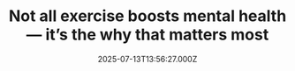 ---
title: "Not all exercise boosts mental health — it’s the why that matters most"
date: 2025-07-13T13:56:27.000Z
category: Health
externalLink: "https://www.sciencedaily.com/releases/2025/07/250713031443.htm"
image: ""
excerpt: "Movement helps your mood, but it's not one-size-fits-all. Exercising for fun, with friends, or in enjoyable settings brings greater mental health benefits than simply moving for chores or obligations. Researchers emphasize that context — who you're with, why you're exercising, and even the weather — can make or break the mood-boosting effects.…"
---
